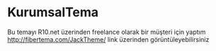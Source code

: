 # KurumsalTema
Bu temayı R10.net üzerinden freelance olarak bir müşteri için yaptım<br/>
http://fibertema.com/JackTheme/ link üzerinden görüntüleyebilirsiniz
